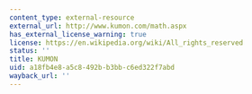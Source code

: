 ```yaml
---
content_type: external-resource
external_url: http://www.kumon.com/math.aspx
has_external_license_warning: true
license: https://en.wikipedia.org/wiki/All_rights_reserved
status: ''
title: KUMON
uid: a18fb4e8-a5c8-492b-b3bb-c6ed322f7abd
wayback_url: ''
---
```

